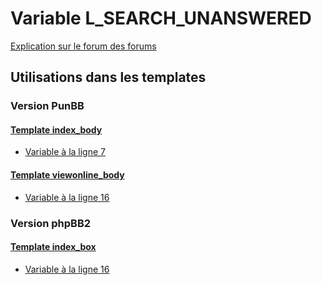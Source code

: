 # Variable L_SEARCH_UNANSWERED
[Explication sur le forum des forums](http://forum.forumactif.com/t294113-listing-des-variables#L_SEARCH_UNANSWERED)

## Utilisations dans les templates

### Version PunBB

#### [Template index_body](punbb/index_body.md)
* [Variable à la ligne 7](../punbb/index_body.tpl#L7)

#### [Template viewonline_body](punbb/viewonline_body.md)
* [Variable à la ligne 16](../punbb/viewonline_body.tpl#L16)

### Version phpBB2

#### [Template index_box](subsilver/index_box.md)
* [Variable à la ligne 16](../subsilver/index_box.tpl#L16)